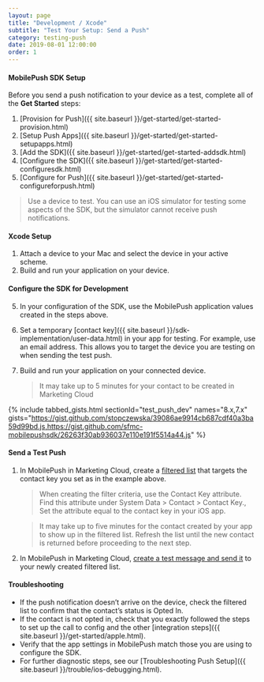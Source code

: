 ```yaml
---
layout: page
title: "Development / Xcode"
subtitle: "Test Your Setup: Send a Push"
category: testing-push
date: 2019-08-01 12:00:00
order: 1
---
```


#### MobilePush SDK Setup

Before you send a push notification to your device as a test, complete all of the **Get Started** steps:

1. [Provision for Push]({{ site.baseurl }}/get-started/get-started-provision.html)
1. [Setup Push Apps]({{ site.baseurl }}/get-started/get-started-setupapps.html)
1. [Add the SDK]({{ site.baseurl }}/get-started/get-started-addsdk.html)
1. [Configure the SDK]({{ site.baseurl }}/get-started/get-started-configuresdk.html)
1. [Configure for Push]({{ site.baseurl }}/get-started/get-started-configureforpush.html)

> Use a device to test. You can use an iOS simulator for testing some aspects of the SDK, but the simulator cannot receive push notifications.

#### Xcode Setup

1. Attach a device to your Mac and select the device in your active scheme.
2. Build and run your application on your device.

#### Configure the SDK for Development

5. In your configuration of the SDK, use the MobilePush application values created in the steps above.
6. Set a temporary [contact key]({{ site.baseurl }}/sdk-implementation/user-data.html) in your app for testing. For example, use an email address. This allows you to target the device you are testing on when sending the test push.
7. Build and run your application on your connected device.

    > It may take up to 5 minutes for your contact to be created in Marketing Cloud

{% include tabbed_gists.html sectionId="test_push_dev" names="8.x,7.x" gists="https://gist.github.com/stopczewska/39086ae9914cb687cdf40a3ba59d99bd.js,https://gist.github.com/sfmc-mobilepushsdk/26263f30ab936037e110e191f5514a44.js" %}

#### Send a Test Push

1. In MobilePush in Marketing Cloud, create a [filtered list](https://help.salesforce.com/articleView?id=mc_mp_create_filtered_list.htm&type=5) that targets the contact key you set as in the example above.

    > When creating the filter criteria, use the Contact Key attribute. Find this attribute under System Data > Contact > Contact Key., Set the attribute equal to the contact key in your iOS app.

    > It may take up to five minutes for the contact created by your app to show up in the filtered list. Refresh the list until the new contact is returned before proceeding to the next step.

1. In MobilePush in Marketing Cloud, [create a test message and send it](https://help.salesforce.com/articleView?id=mc_mp_outbound_message.htm&type=5) to your newly created filtered list.


#### Troubleshooting

- If the push notification doesn’t arrive on the device, check the filtered list to confirm that the contact’s status is Opted In.
- If the contact is not opted in, check that you exactly followed the steps to set up the call to config and the other [integration steps]({{ site.baseurl }}/get-started/apple.html).
- Verify that the app settings in MobilePush match those you are using to configure the SDK.
- For further diagnostic steps, see our [Troubleshooting Push Setup]({{ site.baseurl }}/trouble/ios-debugging.html).
